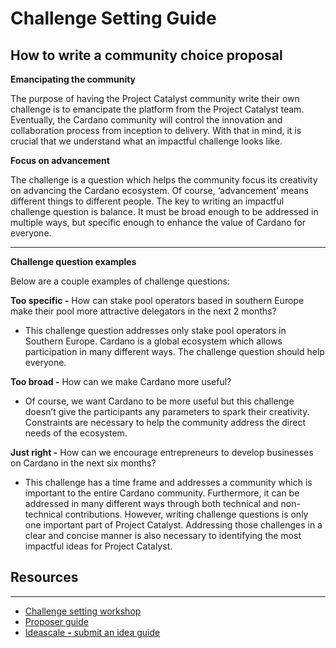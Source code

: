 # Challenge Setting Guide

## **How to write a community choice proposal**

**Emancipating the community**

The purpose of having the Project Catalyst community write their own challenge is to emancipate the platform from the Project Catalyst team. Eventually, the Cardano community will control the innovation and collaboration process from inception to delivery. With that in mind, it is crucial that we understand what an impactful challenge looks like.



**Focus on advancement**

The challenge is a question which helps the community focus its creativity on advancing the Cardano ecosystem. Of course, ‘advancement’ means different things to different people. The key to writing an impactful challenge question is balance. It must be broad enough to be addressed in multiple ways, but specific enough to enhance the value of Cardano for everyone.

****

**Challenge question examples**

Below are a couple examples of challenge questions:

**Too specific -** How can stake pool operators based in southern Europe make their pool more attractive delegators in the next 2 months?

* This challenge question addresses only stake pool operators in Southern Europe. Cardano is a global ecosystem which allows participation in many different ways. The challenge question should help everyone.

**Too broad -** How can we make Cardano more useful?

* Of course, we want Cardano to be more useful but this challenge doesn’t give the participants any parameters to spark their creativity. Constraints are necessary to help the community address the direct needs of the ecosystem.

**Just right -** How can we encourage entrepreneurs to develop businesses on Cardano in the next six months?

* This challenge has a time frame and addresses a community which is important to the entire Cardano community. Furthermore, it can be addressed in many different ways through both technical and non-technical contributions. However, writing challenge questions is only one important part of Project Catalyst. Addressing those challenges in a clear and concise manner is also necessary to identifying the most impactful ideas for Project Catalyst.



## Re**sources**

****

* [Challenge setting workshop](https://docs.google.com/presentation/d/1KGiwqfx7F7oV1gAPbfM6E5Xtzi-4nKAqeaORp7iNUsk/edit#slide=id.gba55c11b28\_0\_4324)
* [Proposer guide](https://docs.google.com/document/d/1oE\_cnP0gksdAanXV4w5DYaDNp\_tbYEvyHhTUG4HYZ3Q/edit)
* [Ideascale **-** submit an idea guide](https://intercom.help/ideascale/en/articles/682959-submit-an-idea)
